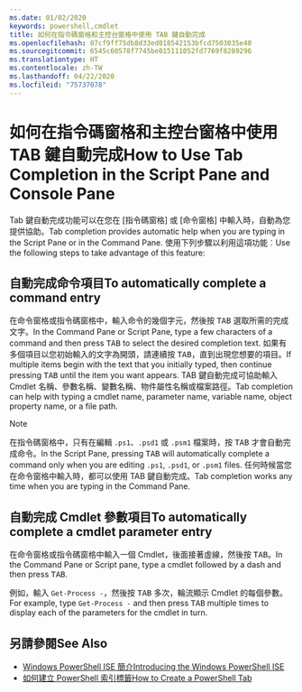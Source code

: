 ```yaml
---
ms.date: 01/02/2020
keywords: powershell,cmdlet
title: 如何在指令碼窗格和主控台窗格中使用 TAB 鍵自動完成
ms.openlocfilehash: 07cf9ff75db8d33ed018542153bfcd7503035e40
ms.sourcegitcommit: 6545c60578f7745be015111052fd7769f8289296
ms.translationtype: HT
ms.contentlocale: zh-TW
ms.lasthandoff: 04/22/2020
ms.locfileid: "75737078"
---
```

# <a name="how-to-use-tab-completion-in-the-script-pane-and-console-pane"></a><span data-ttu-id="363fe-103">如何在指令碼窗格和主控台窗格中使用 TAB 鍵自動完成</span><span class="sxs-lookup"><span data-stu-id="363fe-103">How to Use Tab Completion in the Script Pane and Console Pane</span></span>

<span data-ttu-id="363fe-104">Tab 鍵自動完成功能可以在您在 [指令碼窗格] 或 [命令窗格] 中輸入時，自動為您提供協助。</span><span class="sxs-lookup"><span data-stu-id="363fe-104">Tab completion provides automatic help when you are typing in the Script Pane or in the Command Pane.</span></span> <span data-ttu-id="363fe-105">使用下列步驟以利用這項功能︰</span><span class="sxs-lookup"><span data-stu-id="363fe-105">Use the following steps to take advantage of this feature:</span></span>

## <a name="to-automatically-complete-a-command-entry"></a><span data-ttu-id="363fe-106">自動完成命令項目</span><span class="sxs-lookup"><span data-stu-id="363fe-106">To automatically complete a command entry</span></span>

<span data-ttu-id="363fe-107">在命令窗格或指令碼窗格中，輸入命令的幾個字元，然後按 <kbd>TAB</kbd> 選取所需的完成文字。</span><span class="sxs-lookup"><span data-stu-id="363fe-107">In the Command Pane or Script Pane, type a few characters of a command and then press <kbd>TAB</kbd> to select the desired completion text.</span></span> <span data-ttu-id="363fe-108">如果有多個項目以您初始輸入的文字為開頭，請連續按 <kbd>TAB</kbd>，直到出現您想要的項目。</span><span class="sxs-lookup"><span data-stu-id="363fe-108">If multiple items begin with the text that you initially typed, then continue pressing <kbd>TAB</kbd> until the item you want appears.</span></span> <span data-ttu-id="363fe-109">TAB 鍵自動完成可協助輸入 Cmdlet 名稱、參數名稱、變數名稱、物件屬性名稱或檔案路徑。</span><span class="sxs-lookup"><span data-stu-id="363fe-109">Tab completion can help with typing a cmdlet name, parameter name, variable name, object property name, or a file path.</span></span>

> [!NOTE]
> <span data-ttu-id="363fe-110">在指令碼窗格中，只有在編輯 `.ps1`、`.psd1` 或 `.psm1` 檔案時，按 <kbd>TAB</kbd> 才會自動完成命令。</span><span class="sxs-lookup"><span data-stu-id="363fe-110">In the Script Pane, pressing <kbd>TAB</kbd> will automatically complete a command only when you are editing `.ps1`, `.psd1`, or `.psm1` files.</span></span> <span data-ttu-id="363fe-111">任何時候當您在命令窗格中輸入時，都可以使用 TAB 鍵自動完成。</span><span class="sxs-lookup"><span data-stu-id="363fe-111">Tab completion works any time when you are typing in the Command Pane.</span></span>

## <a name="to-automatically-complete-a-cmdlet-parameter-entry"></a><span data-ttu-id="363fe-112">自動完成 Cmdlet 參數項目</span><span class="sxs-lookup"><span data-stu-id="363fe-112">To automatically complete a cmdlet parameter entry</span></span>

<span data-ttu-id="363fe-113">在命令窗格或指令碼窗格中輸入一個 Cmdlet，後面接著虛線，然後按 <kbd>TAB</kbd>。</span><span class="sxs-lookup"><span data-stu-id="363fe-113">In the Command Pane or Script pane, type a cmdlet followed by a dash and then press <kbd>TAB</kbd>.</span></span>

<span data-ttu-id="363fe-114">例如，輸入 `Get-Process -`，然後按 <kbd>TAB</kbd> 多次，輪流顯示 Cmdlet 的每個參數。</span><span class="sxs-lookup"><span data-stu-id="363fe-114">For example, type `Get-Process -` and then press <kbd>TAB</kbd> multiple times to display each of the parameters for the cmdlet in turn.</span></span>

## <a name="see-also"></a><span data-ttu-id="363fe-115">另請參閱</span><span class="sxs-lookup"><span data-stu-id="363fe-115">See Also</span></span>

- [<span data-ttu-id="363fe-116">Windows PowerShell ISE 簡介</span><span class="sxs-lookup"><span data-stu-id="363fe-116">Introducing the Windows PowerShell ISE</span></span>](Introducing-the-Windows-PowerShell-ISE.md)
- [<span data-ttu-id="363fe-117">如何建立 PowerShell 索引標籤</span><span class="sxs-lookup"><span data-stu-id="363fe-117">How to Create a PowerShell Tab</span></span>](How-to-Create-a-PowerShell-Tab-in-Windows-PowerShell-ISE.md)
